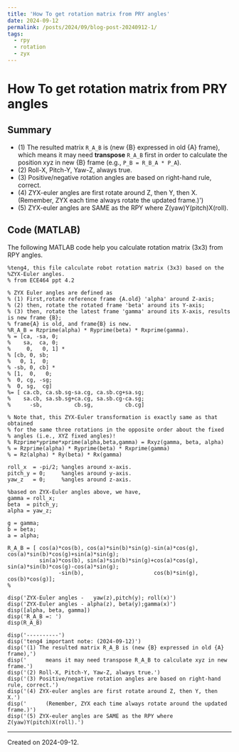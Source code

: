 ```yaml
---
title: 'How To get rotation matrix from PRY angles'
date: 2024-09-12
permalink: /posts/2024/09/blog-post-20240912-1/
tags:
  - rpy
  - rotation
  - zyx
---
```



# How To get rotation matrix from PRY angles

## Summary

- (1) The resulted matrix `R_A_B` is (new {B} expressed in old {A} frame), which means it may need **transpose** `R_A_B` first in order to calculate the position xyz in new {B} frame (e.g., `P_B = R_B_A * P_A`).
- (2) Roll-X, Pitch-Y, Yaw-Z, always true.
- (3) Positive/negative rotation angles are based on right-hand rule, correct.
- (4) ZYX-euler angles are first rotate around Z, then Y, then X. (Remember, ZYX each time always rotate the updated frame.)')
- (5) ZYX-euler angles are SAME as the RPY where Z(yaw)Y(pitch)X(roll).

## Code (MATLAB)

The following MATLAB code help you calculate rotation matrix (3x3) from RPY angles.

```
%teng4, this file calculate robot rotation matrix (3x3) based on the
%ZYX-Euler angles.
% from ECE464 ppt 4.2

% ZYX Euler angles are defined as
% (1) First,rotate reference frame {A.old} 'alpha' around Z-axis;
% (2) then, rotate the rotated frame 'beta' around its Y-axis;
% (3) then, rotate the latest frame 'gamma' around its X-axis, results is new frame {B};
% frame{A} is old, and frame{B} is new.
%R_A_B = Rzprime(alpha) * Ryprime(beta) * Rxprime(gamma).
% = [ca, -sa, 0;
%    sa,  ca, 0;
%     0,   0, 1] *
% [cb, 0, sb;
%   0, 1,  0;
% -sb, 0, cb] *
% [1,  0,   0;
%  0, cg, -sg;
%  0, sg,  cg]
%= [ ca.cb, ca.sb.sg-sa.cg, ca.sb.cg+sa.sg;
%    sa.cb, sa.sb.sg+ca.cg, sa.sb.cg-ca.sg;
%      -sb,          cb.sg,          cb.cg]

% Note that, this ZYX-Euler transformation is exactly same as that obtained
% for the same three rotations in the opposite order about the fixed
% angles (i.e., XYZ fixed angles)!
% Rzprime*yprime*xprime(alpha,beta,gamma) = Rxyz(gamma, beta, alpha)
% = Rzprime(alpha) * Ryprime(beta) * Rxprime(gamma)
% = Rz(alpha) * Ry(beta) * Rx(gamma)

roll_x  = -pi/2; %angles around x-axis.
pitch_y = 0;     %angles around y-axis.
yaw_z   = 0;     %angles around z-axis.

%based on ZYX-Euler angles above, we have,
gamma = roll_x;
beta  = pitch_y;
alpha = yaw_z;

g = gamma;
b = beta;
a = alpha;

R_A_B = [ cos(a)*cos(b), cos(a)*sin(b)*sin(g)-sin(a)*cos(g), cos(a)*sin(b)*cos(g)+sin(a)*sin(g);
          sin(a)*cos(b), sin(a)*sin(b)*sin(g)+cos(a)*cos(g), sin(a)*sin(b)*cos(g)-cos(a)*sin(g);
                -sin(b),                      cos(b)*sin(g),                     cos(b)*cos(g)];
%

disp('ZYX-Euler angles -   yaw(z),pitch(y); roll(x)')
disp('ZYX-Euler angles - alpha(z), beta(y);gamma(x)')
disp([alpha, beta, gamma])
disp('R_A_B =: ')
disp(R_A_B)

disp('----------')
disp('teng4 important note: (2024-09-12)')
disp('(1) The resulted matrix R_A_B is (new {B} expressed in old {A} frame),')
disp('      means it may need transpose R_A_B to calculate xyz in new frame.')
disp('(2) Roll-X, Pitch-Y, Yaw-Z, always true.')
disp('(3) Positive/negative rotation angles are based on right-hand rule, correct.')
disp('(4) ZYX-euler angles are first rotate around Z, then Y, then X.')
disp('      (Remember, ZYX each time always rotate around the updated frame.)')
disp('(5) ZYX-euler angles are SAME as the RPY where Z(yaw)Y(pitch)X(roll).')
```

------
Created on 2024-09-12.
